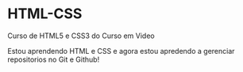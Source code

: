 # HTML-CSS
 Curso de HTML5 e CSS3 do Curso em Video

Estou aprendendo HTML e CSS e agora estou apredendo a gerenciar repositorios no Git e Github!